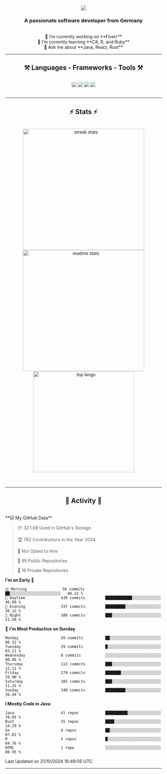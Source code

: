 <h1 align="center">
    <img src="https://readme-typing-svg.herokuapp.com/?font=Righteous&size=35&center=true&vCenter=true&width=500&height=70&duration=4000&lines=Hi+There!+👋;+I'm+Luan+S.!;" />
</h1>

<h3 align="center">A passionate software developer from Germany</h3>

<br/>

<div align="center">
    🔭 I’m currently working on **Fiverr**<br/>
    🌱 I’m currently learning **C#, R, and Ruby**<br/>
    💬 Ask me about **Java, React, Rust**<br/>
</div>

<hr/>

<h2 align="center">⚒️ Languages - Frameworks - Tools ⚒️</h2>
<br/>
<div align="center">
    <img src="https://skillicons.dev/icons?i=react,bootstrap,rust,html,css,github,figma,tailwind,git,r,php,postman" />
    <img src="https://skillicons.dev/icons?i=gradle,ruby,scala,go,postgres,redis,rabbitmq,gradle,java,nextjs,mysql,flask" />
    <img src="https://skillicons.dev/icons?i=angular,vite,vim,bun,c,discordjs,docker,flutter,sqlite,maven,nginx,npm" />
    <img src="https://skillicons.dev/icons?i=nodejs,python,javascript,typescript,kubernetes,firebase,mongodb,c" />
</div>
<br/>
<hr/>

<h2 align="center">⚡ Stats ⚡</h2>
<br/>
<div align="center">
  <img width="390" src="https://github-readme-streak-stats-salesp07.vercel.app/?user=luannndev&count_private=true&theme=react&border_radius=10" alt="streak stats"/>
  <img width="390" src="https://github-readme-stats-salesp07.vercel.app/api?username=luannndev&count_private=true&show_icons=true&theme=react&rank_icon=github&border_radius=10" alt="readme stats" />
  <br/>
  <img width="325" align="center" src="https://github-readme-stats-salesp07.vercel.app/api/top-langs/?username=luannndev&hide=HTML&langs_count=8&layout=compact&theme=react&border_radius=10&size_weight=0.5&count_weight=0.5&exclude_repo=github-readme-stats" alt="top langs" />
</div>
<br/><br/>

<hr/>

<h2 align="center">🐍 Activity 🐍</h2>
<br/>
<!--START_SECTION:waka-->
**🐱 My GitHub Data** 

> 📦 32.1 kB Used in GitHub's Storage 
 > 
> 🏆 762 Contributions in the Year 2024
 > 
> 🚫 Not Opted to Hire
 > 
> 📜 95 Public Repositories 
 > 
> 🔑 18 Private Repositories 
 > 
**I'm an Early 🐤** 

```text
🌞 Morning                58 commits          ██░░░░░░░░░░░░░░░░░░░░░░░   06.22 % 
🌆 Daytime                430 commits         ████████████░░░░░░░░░░░░░   46.09 % 
🌃 Evening                337 commits         █████████░░░░░░░░░░░░░░░░   36.12 % 
🌙 Night                  108 commits         ███░░░░░░░░░░░░░░░░░░░░░░   11.58 % 
```
📅 **I'm Most Productive on Sunday** 

```text
Monday                   59 commits          ██░░░░░░░░░░░░░░░░░░░░░░░   06.32 % 
Tuesday                  29 commits          █░░░░░░░░░░░░░░░░░░░░░░░░   03.11 % 
Wednesday                8 commits           ░░░░░░░░░░░░░░░░░░░░░░░░░   00.86 % 
Thursday                 113 commits         ███░░░░░░░░░░░░░░░░░░░░░░   12.11 % 
Friday                   279 commits         ███████░░░░░░░░░░░░░░░░░░   29.90 % 
Saturday                 105 commits         ███░░░░░░░░░░░░░░░░░░░░░░   11.25 % 
Sunday                   340 commits         █████████░░░░░░░░░░░░░░░░   36.44 % 
```


**I Mostly Code in Java** 

```text
Java                     41 repos            ██████████░░░░░░░░░░░░░░░   39.05 % 
Rust                     15 repos            ████░░░░░░░░░░░░░░░░░░░░░   14.29 % 
Go                       8 repos             ██░░░░░░░░░░░░░░░░░░░░░░░   07.62 % 
R                        5 repos             █░░░░░░░░░░░░░░░░░░░░░░░░   04.76 % 
HTML                     1 repo              ░░░░░░░░░░░░░░░░░░░░░░░░░   00.95 % 
```




 Last Updated on 21/10/2024 16:49:05 UTC
<!--END_SECTION:waka-->
<hr/>

<br/>
